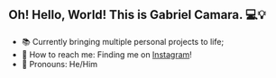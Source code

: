 ## Oh! Hello, World! This is Gabriel Camara. 💻💡

- 📚 Currently bringing multiple personal projects to life;
- 💬 How to reach me: Finding me on [Instagram](https://www.instagram.com/gabrielgomescamara_/)!
- 🌱 Pronouns: He/Him
